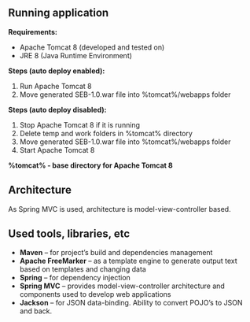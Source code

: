 ## Running application

**Requirements:**

- Apache Tomcat 8 (developed and tested on)
- JRE 8 (Java Runtime Environment)

**Steps (auto deploy enabled):**

1. Run Apache Tomcat 8
2. Move generated SEB-1.0.war file into %tomcat%/webapps folder

**Steps (auto deploy disabled):**

1. Stop Apache Tomcat 8 if it is running
2. Delete temp and work folders in %tomcat% directory
3. Move generated SEB-1.0.war file into %tomcat%/webapps folder
4. Start Apache Tomcat 8

**%tomcat% - base directory for Apache Tomcat 8**

## Architecture

As Spring MVC is used, architecture is model-view-controller based.

## Used tools, libraries, etc

- **Maven** – for project’s build and dependencies management
- **Apache FreeMarker** – as a template engine to generate output text based on templates and changing data
- **Spring** – for dependency injection
- **Spring MVC** – provides model-view-controller architecture and components used to develop web applications
- **Jackson** – for JSON data-binding. Ability to convert POJO’s to JSON and back.
